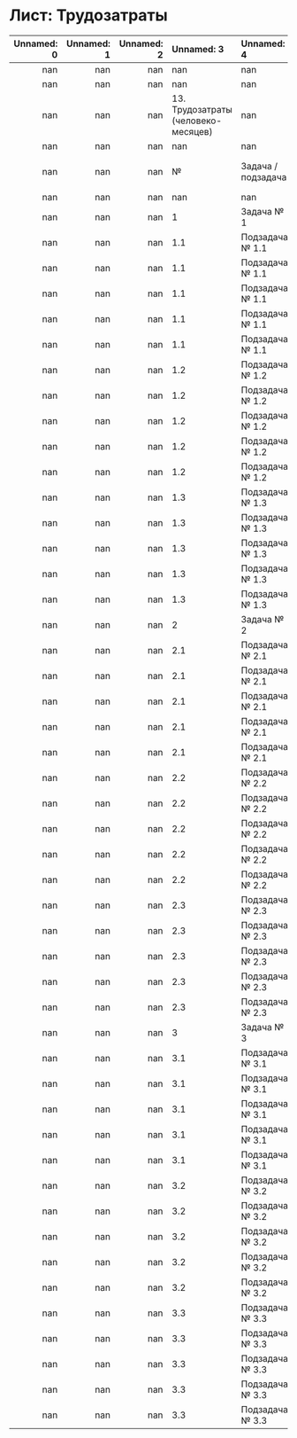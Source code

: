 # Лист: Трудозатраты

|   Unnamed: 0 |   Unnamed: 1 |   Unnamed: 2 | Unnamed: 3                          | Unnamed: 4         | Unnamed: 5                 |   Unnamed: 6 |   Unnamed: 7 |   Unnamed: 8 |   Unnamed: 9 | Unnamed: 10   |   Unnamed: 11 | Unnamed: 12                     |   Unnamed: 13 |   Unnamed: 14 |   Unnamed: 15 | Unnamed: 16                     | Unnamed: 17                     |
|-------------:|-------------:|-------------:|:------------------------------------|:-------------------|:---------------------------|-------------:|-------------:|-------------:|-------------:|:--------------|--------------:|:--------------------------------|--------------:|--------------:|--------------:|:--------------------------------|:--------------------------------|
|          nan |          nan |          nan | nan                                 | nan                | nan                        |          nan |          nan |          nan |          nan | nan           |           nan | nan                             |           nan |           nan |           nan | nan                             | nan                             |
|          nan |          nan |          nan | nan                                 | nan                | nan                        |          nan |          nan |          nan |          nan | nan           |           nan | nan                             |           nan |           nan |           nan | nan                             | nan                             |
|          nan |          nan |          nan | 13. Трудозатраты (человеко-месяцев) | nan                | nan                        |          nan |          nan |          nan |          nan | nan           |           nan | nan                             |           nan |           nan |           nan | 1.1.1 Трудозат производ перс ФБ | 1.1.1 Трудозат производ перс ВБ |
|          nan |          nan |          nan | nan                                 | nan                | nan                        |          nan |          nan |          nan |          nan | nan           |           nan | nan                             |           nan |           nan |           nan | nan                             | nan                             |
|          nan |          nan |          nan | №                                   | Задача / подзадача | Персонал в рамках подзадач |          nan |         2022 |         2023 |         2024 | 20**          |           nan | Зоны отвественности сотрудников |           nan |           nan |           nan | nan                             | nan                             |
|          nan |          nan |          nan | nan                                 | nan                | nan                        |          nan |          nan |          nan |          nan | nan           |           nan | nan                             |           nan |           nan |           nan | nan                             | nan                             |
|          nan |          nan |          nan | 1                                   | Задача № 1         | nan                        |          nan |          nan |          nan |          nan | nan           |           nan | nan                             |           nan |           nan |           nan | nan                             | nan                             |
|          nan |          nan |          nan | 1.1                                 | Подзадача № 1.1    | наименование должности 1   |          nan |            0 |            0 |            0 | nan           |           nan | nan                             |           nan |           nan |           nan | nan                             | nan                             |
|          nan |          nan |          nan | 1.1                                 | Подзадача № 1.1    | наименование должности 2   |          nan |            0 |            0 |            0 | nan           |           nan | nan                             |           nan |           nan |           nan | nan                             | nan                             |
|          nan |          nan |          nan | 1.1                                 | Подзадача № 1.1    | наименование должности 3   |          nan |            0 |            0 |            0 | nan           |           nan | nan                             |           nan |           nan |           nan | nan                             | nan                             |
|          nan |          nan |          nan | 1.1                                 | Подзадача № 1.1    | наименование должности 4   |          nan |            0 |            0 |            0 | nan           |           nan | nan                             |           nan |           nan |           nan | nan                             | nan                             |
|          nan |          nan |          nan | 1.1                                 | Подзадача № 1.1    | наименование должности 5   |          nan |            0 |            0 |            0 | nan           |           nan | nan                             |           nan |           nan |           nan | nan                             | nan                             |
|          nan |          nan |          nan | 1.2                                 | Подзадача № 1.2    | наименование должности 1   |          nan |            0 |            0 |            0 | nan           |           nan | nan                             |           nan |           nan |           nan | nan                             | nan                             |
|          nan |          nan |          nan | 1.2                                 | Подзадача № 1.2    | наименование должности 2   |          nan |            0 |            0 |            0 | nan           |           nan | nan                             |           nan |           nan |           nan | nan                             | nan                             |
|          nan |          nan |          nan | 1.2                                 | Подзадача № 1.2    | наименование должности 3   |          nan |            0 |            0 |            0 | nan           |           nan | nan                             |           nan |           nan |           nan | nan                             | nan                             |
|          nan |          nan |          nan | 1.2                                 | Подзадача № 1.2    | наименование должности 4   |          nan |            0 |            0 |            0 | nan           |           nan | nan                             |           nan |           nan |           nan | nan                             | nan                             |
|          nan |          nan |          nan | 1.2                                 | Подзадача № 1.2    | наименование должности 5   |          nan |            0 |            0 |            0 | nan           |           nan | nan                             |           nan |           nan |           nan | nan                             | nan                             |
|          nan |          nan |          nan | 1.3                                 | Подзадача № 1.3    | наименование должности 1   |          nan |            0 |            0 |            0 | nan           |           nan | nan                             |           nan |           nan |           nan | nan                             | nan                             |
|          nan |          nan |          nan | 1.3                                 | Подзадача № 1.3    | наименование должности 2   |          nan |            0 |            0 |            0 | nan           |           nan | nan                             |           nan |           nan |           nan | nan                             | nan                             |
|          nan |          nan |          nan | 1.3                                 | Подзадача № 1.3    | наименование должности 3   |          nan |            0 |            0 |            0 | nan           |           nan | nan                             |           nan |           nan |           nan | nan                             | nan                             |
|          nan |          nan |          nan | 1.3                                 | Подзадача № 1.3    | наименование должности 4   |          nan |            0 |            0 |            0 | nan           |           nan | nan                             |           nan |           nan |           nan | nan                             | nan                             |
|          nan |          nan |          nan | 1.3                                 | Подзадача № 1.3    | наименование должности 5   |          nan |            0 |            0 |            0 | nan           |           nan | nan                             |           nan |           nan |           nan | nan                             | nan                             |
|          nan |          nan |          nan | 2                                   | Задача № 2         | nan                        |          nan |            0 |            0 |            0 | nan           |           nan | nan                             |           nan |           nan |           nan | nan                             | nan                             |
|          nan |          nan |          nan | 2.1                                 | Подзадача № 2.1    | наименование должности 1   |          nan |            0 |            0 |            0 | nan           |           nan | nan                             |           nan |           nan |           nan | nan                             | nan                             |
|          nan |          nan |          nan | 2.1                                 | Подзадача № 2.1    | наименование должности 2   |          nan |            0 |            0 |            0 | nan           |           nan | nan                             |           nan |           nan |           nan | nan                             | nan                             |
|          nan |          nan |          nan | 2.1                                 | Подзадача № 2.1    | наименование должности 3   |          nan |            0 |            0 |            0 | nan           |           nan | nan                             |           nan |           nan |           nan | nan                             | nan                             |
|          nan |          nan |          nan | 2.1                                 | Подзадача № 2.1    | наименование должности 4   |          nan |            0 |            0 |            0 | nan           |           nan | nan                             |           nan |           nan |           nan | nan                             | nan                             |
|          nan |          nan |          nan | 2.1                                 | Подзадача № 2.1    | наименование должности 5   |          nan |            0 |            0 |            0 | nan           |           nan | nan                             |           nan |           nan |           nan | nan                             | nan                             |
|          nan |          nan |          nan | 2.2                                 | Подзадача № 2.2    | наименование должности 1   |          nan |            0 |            0 |            0 | nan           |           nan | nan                             |           nan |           nan |           nan | nan                             | nan                             |
|          nan |          nan |          nan | 2.2                                 | Подзадача № 2.2    | наименование должности 2   |          nan |            0 |            0 |            0 | nan           |           nan | nan                             |           nan |           nan |           nan | nan                             | nan                             |
|          nan |          nan |          nan | 2.2                                 | Подзадача № 2.2    | наименование должности 3   |          nan |            0 |            0 |            0 | nan           |           nan | nan                             |           nan |           nan |           nan | nan                             | nan                             |
|          nan |          nan |          nan | 2.2                                 | Подзадача № 2.2    | наименование должности 4   |          nan |            0 |            0 |            0 | nan           |           nan | nan                             |           nan |           nan |           nan | nan                             | nan                             |
|          nan |          nan |          nan | 2.2                                 | Подзадача № 2.2    | наименование должности 5   |          nan |            0 |            0 |            0 | nan           |           nan | nan                             |           nan |           nan |           nan | nan                             | nan                             |
|          nan |          nan |          nan | 2.3                                 | Подзадача № 2.3    | наименование должности 1   |          nan |            0 |            0 |            0 | nan           |           nan | nan                             |           nan |           nan |           nan | nan                             | nan                             |
|          nan |          nan |          nan | 2.3                                 | Подзадача № 2.3    | наименование должности 2   |          nan |            0 |            0 |            0 | nan           |           nan | nan                             |           nan |           nan |           nan | nan                             | nan                             |
|          nan |          nan |          nan | 2.3                                 | Подзадача № 2.3    | наименование должности 3   |          nan |            0 |            0 |            0 | nan           |           nan | nan                             |           nan |           nan |           nan | nan                             | nan                             |
|          nan |          nan |          nan | 2.3                                 | Подзадача № 2.3    | наименование должности 4   |          nan |            0 |            0 |            0 | nan           |           nan | nan                             |           nan |           nan |           nan | nan                             | nan                             |
|          nan |          nan |          nan | 2.3                                 | Подзадача № 2.3    | наименование должности 5   |          nan |            0 |            0 |            0 | nan           |           nan | nan                             |           nan |           nan |           nan | nan                             | nan                             |
|          nan |          nan |          nan | 3                                   | Задача № 3         | nan                        |          nan |            0 |            0 |            0 | nan           |           nan | nan                             |           nan |           nan |           nan | nan                             | nan                             |
|          nan |          nan |          nan | 3.1                                 | Подзадача № 3.1    | наименование должности 1   |          nan |            0 |            0 |            0 | nan           |           nan | nan                             |           nan |           nan |           nan | nan                             | nan                             |
|          nan |          nan |          nan | 3.1                                 | Подзадача № 3.1    | наименование должности 2   |          nan |            0 |            0 |            0 | nan           |           nan | nan                             |           nan |           nan |           nan | nan                             | nan                             |
|          nan |          nan |          nan | 3.1                                 | Подзадача № 3.1    | наименование должности 3   |          nan |            0 |            0 |            0 | nan           |           nan | nan                             |           nan |           nan |           nan | nan                             | nan                             |
|          nan |          nan |          nan | 3.1                                 | Подзадача № 3.1    | наименование должности 4   |          nan |            0 |            0 |            0 | nan           |           nan | nan                             |           nan |           nan |           nan | nan                             | nan                             |
|          nan |          nan |          nan | 3.1                                 | Подзадача № 3.1    | наименование должности 5   |          nan |            0 |            0 |            0 | nan           |           nan | nan                             |           nan |           nan |           nan | nan                             | nan                             |
|          nan |          nan |          nan | 3.2                                 | Подзадача № 3.2    | наименование должности 1   |          nan |            0 |            0 |            0 | nan           |           nan | nan                             |           nan |           nan |           nan | nan                             | nan                             |
|          nan |          nan |          nan | 3.2                                 | Подзадача № 3.2    | наименование должности 2   |          nan |            0 |            0 |            0 | nan           |           nan | nan                             |           nan |           nan |           nan | nan                             | nan                             |
|          nan |          nan |          nan | 3.2                                 | Подзадача № 3.2    | наименование должности 3   |          nan |            0 |            0 |            0 | nan           |           nan | nan                             |           nan |           nan |           nan | nan                             | nan                             |
|          nan |          nan |          nan | 3.2                                 | Подзадача № 3.2    | наименование должности 4   |          nan |            0 |            0 |            0 | nan           |           nan | nan                             |           nan |           nan |           nan | nan                             | nan                             |
|          nan |          nan |          nan | 3.2                                 | Подзадача № 3.2    | наименование должности 5   |          nan |            0 |            0 |            0 | nan           |           nan | nan                             |           nan |           nan |           nan | nan                             | nan                             |
|          nan |          nan |          nan | 3.3                                 | Подзадача № 3.3    | наименование должности 1   |          nan |            0 |            0 |            0 | nan           |           nan | nan                             |           nan |           nan |           nan | nan                             | nan                             |
|          nan |          nan |          nan | 3.3                                 | Подзадача № 3.3    | наименование должности 2   |          nan |            0 |            0 |            0 | nan           |           nan | nan                             |           nan |           nan |           nan | nan                             | nan                             |
|          nan |          nan |          nan | 3.3                                 | Подзадача № 3.3    | наименование должности 3   |          nan |            0 |            0 |            0 | nan           |           nan | nan                             |           nan |           nan |           nan | nan                             | nan                             |
|          nan |          nan |          nan | 3.3                                 | Подзадача № 3.3    | наименование должности 4   |          nan |            0 |            0 |            0 | nan           |           nan | nan                             |           nan |           nan |           nan | nan                             | nan                             |
|          nan |          nan |          nan | 3.3                                 | Подзадача № 3.3    | наименование должности 5   |          nan |            0 |            0 |            0 | nan           |           nan | nan                             |           nan |           nan |           nan | nan                             | nan                             |